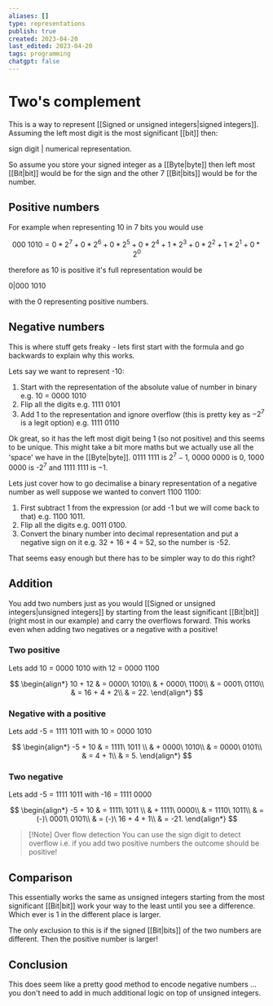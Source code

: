 ```yaml
---
aliases: []
type: representations
publish: true
created: 2023-04-20
last_edited: 2023-04-20
tags: programming
chatgpt: false
---
```

# Two's complement

This is a way to represent [[Signed or unsigned integers|signed integers]]. Assuming the left most digit is the most significant [[bit]] then:

sign digit | numerical representation.

So assume you store your signed integer as a [[Byte|byte]] then left most [[Bit|bit]] would be for the sign and the other 7 [[Bit|bits]] would be for the number. 

## Positive numbers

For example when representing 10 in 7 bits you would use 

$$
000\ 1010 = 0*2^7 + 0*2^6 + 0*2^5 + 0*2^4 + 1*2^3 + 0*2^2 + 1*2^1 + 0*2^0
$$

therefore as 10 is positive it's full representation would be

0|000 1010

with the 0 representing positive numbers.

## Negative numbers

This is where stuff gets freaky - lets first start with the formula and go backwards to explain why this works.

Lets say we want to represent -10:

1. Start with the representation of the absolute value of number in binary e.g. 10 = 0000 1010
2. Flip all the digits e.g. 1111 0101
3. Add 1 to the representation and ignore overflow (this is pretty key as $-2^7$ is a legit option) e.g. 1111 0110

Ok great, so it has the left most digit being 1 (so not positive) and this seems to be unique. This might take a bit more maths but we actually use all the 'space' we have in the [[Byte|byte]]. 0111 1111 is $2^7 - 1$, 0000 0000 is $0$, 1000 0000 is -$2^7$ and 1111 1111 is $-1$.  

Lets just cover how to go decimalise a binary representation of a negative number as well suppose we wanted to convert 1100 1100:

1. First subtract 1 from the expression (or add -1 but we will come back to that) e.g. 1100 1011.
2. Flip all the digits e.g. 0011 0100.
3. Convert the binary number into decimal representation and put a negative sign on it e.g. 32 + 16 + 4 = 52, so the number is -52. 

That seems easy enough but there has to be simpler way to do this right?

## Addition

You add two numbers just as you would [[Signed or unsigned integers|unsigned integers]] by starting from the least significant [[Bit|bit]] (right most in our example) and carry the overflows forward. This works even when adding two negatives or a negative with a positive!

### Two positive

Lets add 10 = 0000 1010 with 12 = 0000 1100

$$
\begin{align*}
10 + 12 & = 0000\ 1010\\
& + 0000\ 1100\\
& = 0001\ 0110\\
& = 16 + 4 + 2\\
& = 22.
\end{align*}
$$
### Negative with a positive

Lets add -5 = 1111 1011 with 10 = 0000 1010

$$
\begin{align*}
-5 + 10 & = 1111\ 1011 \\
& + 0000\ 1010\\
& = 0000\ 0101\\
& = 4 + 1\\
& = 5.
\end{align*}
$$
### Two negative

Lets add -5 = 1111 1011 with -16 = 1111 0000

$$
\begin{align*}
-5 + 10 & = 1111\ 1011 \\
& + 1111\ 0000\\
& = 1110\ 1011\\
& = (-)\ 0001\ 0101\\
& = (-)\ 16 + 4 + 1\\
& = -21.
\end{align*}
$$

> [!Note] Over flow detection
> You can use the sign digit to detect overflow i.e. if you add two positive numbers the outcome should be positive!

## Comparison

This essentially works the same as unsigned integers starting from the most significant [[Bit|bit]] work your way to the least until you see a difference. Which ever is 1 in the different place is larger.

The only exclusion to this is if the signed [[Bit|bits]] of the two numbers are different. Then the positive number is larger! 

## Conclusion

This does seem like a pretty good method to encode negative numbers ... you don't need to add in much additional logic on top of unsigned integers. 